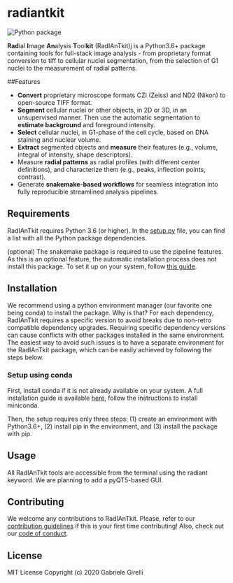 # radiantkit

![Python package](https://github.com/ggirelli/radiantkit/workflows/Python%20package/badge.svg?branch=master)

**Rad**ial **I**mage **An**alysis **T**ool**kit** (RadIAnTkit)j is a Python3.6+ package containing tools for full-stack image analysis - from proprietary format conversion to tiff to cellular nuclei segmentation, from the selection of G1 nuclei to the measurement of radial patterns.

##Features

* **Convert** proprietary microscope formats CZI (Zeiss) and ND2 (Nikon) to open-source TIFF format.
* **Segment** cellular nuclei or other objects, in 2D or 3D, in an unsupervised manner. Then use the automatic segmentation to **estimate background** and foreground intensity.
* **Select** cellular nuclei, in G1-phase of the cell cycle, based on DNA staining and nuclear volume.
* **Extract** segmented objects and **measure** their features (e.g., volume, integral of intensity, shape descriptors).
* Measure **radial patterns** as radial profiles (with different center definitions), and characterize them (e.g., peaks, inflection points, contrast).
* Generate **snakemake-based workflows** for seamless integration into fully reproducible streamlined analysis pipelines.

## Requirements

RadIAnTkit requires Python 3.6 (or higher). In the [setup.py](https://github.com/ggirelli/radiantkit/blob/master/setup.py) file, you can find a list with all the Python package dependencies.

(optional) The snakemake package is required to use the pipeline features. As this is an optional feature, the automatic installation process does not install this package. To set it up on your system, follow [this guide](https://snakemake.readthedocs.io/en/stable/getting_started/installation.html).

## Installation

We recommend using a python environment manager (our favorite one being conda) to install the package. Why is that? For each dependency, RadIAnTkit requires a specific version to avoid breaks due to non-retro compatible dependency upgrades. Requiring specific dependency versions can cause conflicts with other packages installed in the same environment. The easiest way to avoid such issues is to have a separate environment for the RadIAnTkit package, which can be easily achieved by following the steps below.

### Setup using conda

First, install conda if it is not already available on your system. A full installation guide is available [here](https://docs.conda.io/projects/conda/en/latest/user-guide/install/#regular-installation), follow the instructions to install miniconda.

Then, the setup requires only three steps: (1) create an environment with Python3.6+, (2) install pip in the environment, and (3) install the package with pip.

## Usage

All RadIAnTkit tools are accessible from the terminal using the radiant keyword. We are planning to add a pyQT5-based GUI.

## Contributing

We welcome any contributions to RadIAnTkit. Please, refer to our [contribution guidelines](https://github.com/ggirelli/radiantkit/blob/master/CONTRIBUTING.md) if this is your first time contributing! Also, check out our [code of conduct](https://github.com/ggirelli/radiantkit/blob/master/CODE_OF_CONDUCT.md).

## License

MIT License
Copyright (c) 2020 Gabriele Girelli